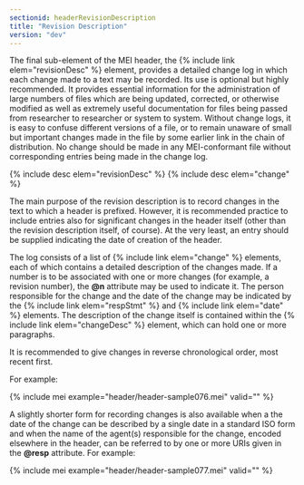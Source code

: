 ```yaml
---
sectionid: headerRevisionDescription
title: "Revision Description"
version: "dev"
---
```


The final sub-element of the MEI header, the {% include link elem="revisionDesc" %} element, provides a detailed change log in which each change made to a text may be recorded. Its use is optional but highly recommended. It provides essential information for the administration of large numbers of files which are being updated, corrected, or otherwise modified as well as extremely useful documentation for files being passed from researcher to researcher or system to system. Without change logs, it is easy to confuse different versions of a file, or to remain unaware of small but important changes made in the file by some earlier link in the chain of distribution. No change should be made in any MEI-conformant file without corresponding entries being made in the change log.

{% include desc elem="revisionDesc" %}
{% include desc elem="change" %}

The main purpose of the revision description is to record changes in the text to which a header is prefixed. However, it is recommended practice to include entries also for significant changes in the header itself (other than the revision description itself, of course). At the very least, an entry should be supplied indicating the date of creation of the header.

The log consists of a list of {% include link elem="change" %} elements, each of which contains a detailed description of the changes made. If a number is to be associated with one or more changes (for example, a revision number), the **@n** attribute may be used to indicate it. The person responsible for the change and the date of the change may be indicated by the {% include link elem="respStmt" %} and {% include link elem="date" %} elements. The description of the change itself is contained within the {% include link elem="changeDesc" %} element, which can hold one or more paragraphs.

It is recommended to give changes in reverse chronological order, most recent first.

For example:

{% include mei example="header/header-sample076.mei" valid="" %}

A slightly shorter form for recording changes is also available when a the date of the change can be described by a single date in a standard ISO form and when the name of the agent(s) responsible for the change, encoded elsewhere in the header, can be referred to by one or more URIs given in the **@resp** attribute. For example:

{% include mei example="header/header-sample077.mei" valid="" %}
